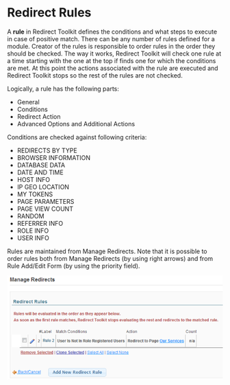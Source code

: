 # Redirect Rules

A **rule** in Redirect Toolkit defines the conditions and what steps to execute in case of positive match. There can be any number of rules defined for a module. Creator of the rules is responsible to order rules in the order they should be checked. The way it works, Redirect Toolkit will check one rule at a time starting with the one at the top if finds one for which the conditions are met. At this point the actions associated with the rule are executed and Redirect Toolkit stops so the rest of the rules are not checked.

Logically, a rule has the following parts:

* General
* Conditions
* Redirect Action
* Advanced Options and Additional Actions

Conditions are checked against following criteria:

* REDIRECTS BY TYPE
* BROWSER INFORMATION
* DATABASE DATA
* DATE AND TIME
* HOST INFO
* IP GEO LOCATION
* MY TOKENS
* PAGE PARAMETERS
* PAGE VIEW COUNT
* RANDOM
* REFERRER INFO
* ROLE INFO
* USER INFO
  
Rules are maintained from Manage Redirects. Note that it is possible to order rules both from Manage Redirects (by using right arrows) and from Rule Add/Edit Form (by using the priority field).

<div style="text-align:center">

![](../assets/manage-redirects2.png)

</div>
